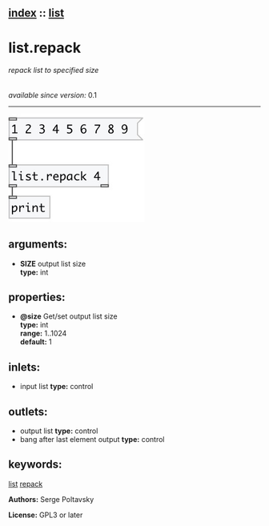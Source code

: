 [index](index.html) :: [list](category_list.html)
---

# list.repack

###### repack list to specified size

*available since version:* 0.1

---




[![example](../examples/img/list.repack.jpg)](../examples/pd/list.repack.pd)



## arguments:

* **SIZE**
output list size<br>
__type:__ int<br>





## properties:

* **@size** 
Get/set output list size<br>
__type:__ int<br>
__range:__ 1..1024<br>
__default:__ 1<br>



## inlets:

* input list 
__type:__ control<br>



## outlets:

* output list
__type:__ control<br>
* bang after last element output
__type:__ control<br>



## keywords:

[list](keywords/list.html)
[repack](keywords/repack.html)






**Authors:** Serge Poltavsky




**License:** GPL3 or later





